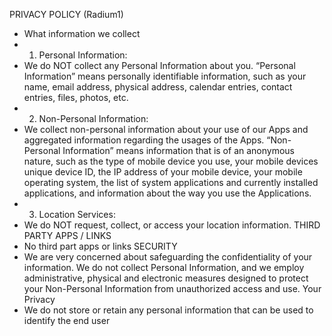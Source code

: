 PRIVACY POLICY (Radium1)
- ​What information we collect
- 1. Personal Information:
- We do NOT collect any Personal Information about you. “Personal Information” means personally identifiable information, such as your name, email address, physical address, calendar entries, contact entries, files, photos, etc.
- 2. Non-Personal Information:
- We collect non-personal information about your use of our Apps and aggregated information regarding the usages of the Apps. “Non-Personal Information” means information that is of an anonymous nature, such as the type of mobile device you use, your mobile devices unique device ID, the IP address of your mobile device, your mobile operating system, the list of system applications and currently installed applications, and information about the way you use the Applications.
- 3. Location Services:
- We do NOT request, collect, or access your location information.
THIRD PARTY APPS / LINKS
- No third part apps or links
SECURITY
- We are very concerned about safeguarding the confidentiality of your information. We do not collect Personal Information, and we employ administrative, physical and electronic measures designed to protect your Non-Personal Information from unauthorized access and use.
Your Privacy
- We do not store or retain any personal information that can be used to identify the end user

